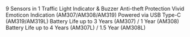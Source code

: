 9 Sensors in 1
Traffic Light Indicator & Buzzer
Anti-theft Protection
Vivid Emoticon Indication (AM307/AM308/AM319)
Powered via USB Type-C (AM319/AM319L)
Battery Life up to 3 Years (AM307) / 1 Year (AM308)
Battery Life up to 4 Years (AM307L) / 1.5 Year (AM308L)
